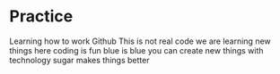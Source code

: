 # Practice
Learning how to work Github
This is not real code
we are learning new things here
coding is fun
blue is blue
you can create new things with technology
sugar makes things better 
